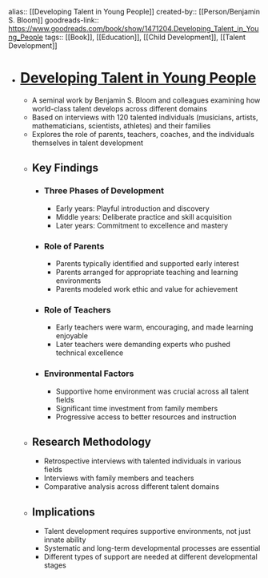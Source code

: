 alias:: [[Developing Talent in Young People]]
created-by:: [[Person/Benjamin S. Bloom]]
goodreads-link:: https://www.goodreads.com/book/show/1471204.Developing_Talent_in_Young_People
tags:: [[Book]], [[Education]], [[Child Development]], [[Talent Development]]

- # [Developing Talent in Young People](https://www.goodreads.com/book/show/1471204.Developing_Talent_in_Young_People)
  - A seminal work by Benjamin S. Bloom and colleagues examining how world-class talent develops across different domains
  - Based on interviews with 120 talented individuals (musicians, artists, mathematicians, scientists, athletes) and their families
  - Explores the role of parents, teachers, coaches, and the individuals themselves in talent development
  - ## Key Findings
    - ### Three Phases of Development
      - Early years: Playful introduction and discovery
      - Middle years: Deliberate practice and skill acquisition
      - Later years: Commitment to excellence and mastery
    - ### Role of Parents
      - Parents typically identified and supported early interest
      - Parents arranged for appropriate teaching and learning environments
      - Parents modeled work ethic and value for achievement
    - ### Role of Teachers
      - Early teachers were warm, encouraging, and made learning enjoyable
      - Later teachers were demanding experts who pushed technical excellence
    - ### Environmental Factors
      - Supportive home environment was crucial across all talent fields
      - Significant time investment from family members
      - Progressive access to better resources and instruction
  - ## Research Methodology
    - Retrospective interviews with talented individuals in various fields
    - Interviews with family members and teachers
    - Comparative analysis across different talent domains
  - ## Implications
    - Talent development requires supportive environments, not just innate ability
    - Systematic and long-term developmental processes are essential
    - Different types of support are needed at different developmental stages